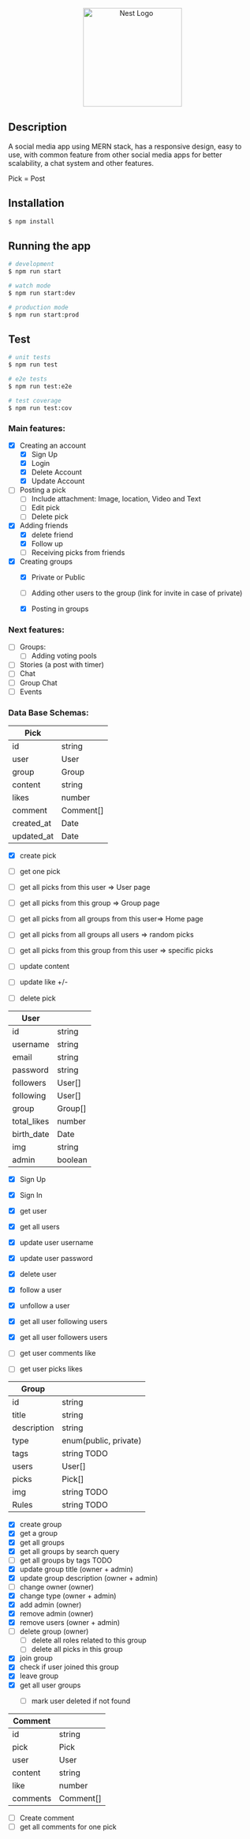 <p align="center">
  <a href="http://nestjs.com/" target="blank"><img src="https://nestjs.com/img/logo-small.svg" width="200" alt="Nest Logo" /></a>
</p>

## Description

A social media app using MERN stack, has a responsive design, easy to use, with common feature from other social media apps for better scalability, a chat system and other features.

Pick = Post
## Installation

```bash
$ npm install
```

## Running the app

```bash
# development
$ npm run start

# watch mode
$ npm run start:dev

# production mode
$ npm run start:prod
```

## Test

```bash
# unit tests
$ npm run test

# e2e tests
$ npm run test:e2e

# test coverage
$ npm run test:cov
```


### Main features:
* [x] Creating an account
	* [x] Sign Up
	* [x] Login
	* [x] Delete Account
	* [x] Update Account
* [ ] Posting a pick
	* [ ] Include attachment: Image, location, Video and Text
	* [ ] Edit pick
	* [ ] Delete pick
* [x] Adding friends
	* [x] delete friend
	* [x] Follow up
	* [ ] Receiving picks from friends
* [x] Creating groups
	* [x] Private or Public
	* [ ] Adding other users to the group (link for invite in case of private)
	* [x] Posting in groups


### Next features:
* [ ] Groups:
	* [ ] Adding voting pools
* [ ] Stories (a post with timer)
* [ ] Chat
* [ ] Group Chat
* [ ] Events

### Data Base Schemas:
|Pick| |
|-|-|
|id|string|
|user|User|
|group|Group|
|content|string|
|likes|number|
|comment|Comment[]|
|created_at|Date|
|updated_at|Date|
* [x] create pick
* [ ] get one pick
* [ ] get all picks from this user => User page
* [ ] get all picks from this group => Group page
* [ ] get all picks from all groups from this user=> Home page
* [ ] get all picks from all groups all users => random picks
* [ ] get all picks from this group from this user => specific picks
* [ ] update content
* [ ] update like +/-
* [ ] delete pick


|User| |
|-|-|
|id|string|
|username|string|
|email|string|
|password|string|
|followers|User[]|
|following|User[]|
|group|Group[]|
|total_likes|number| //{comment, pick}
|birth_date|Date|
|img|string|
|admin|boolean|
* [x] Sign Up
* [x] Sign In
* [x] get user
* [x] get all users
* [x] update user username
* [x] update user password
* [x] delete user
* [x] follow a user
* [x] unfollow a user
* [x] get all user following users
* [x] get all user followers users

* [ ] get user comments like
* [ ] get user picks likes

|Group| |
|-|-|
|id|string|
|title|string|
|description|string|
|type|enum(public, private)|
|tags|string TODO| 
|users|User[]|
|picks|Pick[]|
|img|string TODO|
|Rules| string TODO|
* [x] create group
* [x] get a group
* [x] get all groups
* [x] get all groups by search query
* [ ] get all groups by tags TODO
* [x] update group title (owner + admin)
* [x] update group description (owner + admin)
* [ ] change owner (owner)
* [x] change type (owner + admin)
* [x] add admin (owner)
* [x] remove admin (owner)
* [x] remove users (owner + admin)
* [ ] delete group (owner) 
	* [ ] delete all roles related to this group 
	* [ ] delete all picks in this group

* [x] join group
* [x] check if user joined this group
* [x] leave group
* [x] get all user groups
	* [ ] mark user deleted if not found


|Comment| |
|-|-|
|id|string|
|pick|Pick|
|user|User|
|content|string|
|like|number|
|comments|Comment[]|
* [ ] Create comment
* [ ] get all comments for one pick
